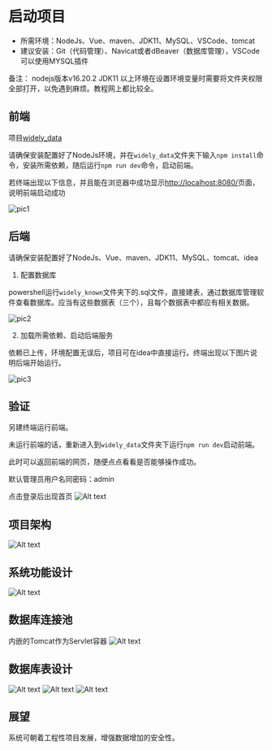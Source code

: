 # 启动项目

- 所需环境：NodeJs、Vue、maven、JDK11、MySQL、VSCode、tomcat
- 建议安装：Git（代码管理）、Navicat或者dBeaver（数据库管理），VSCode可以使用MYSQL插件

备注：
nodejs版本v16.20.2 JDK11
以上环境在设置环境变量时需要将文件夹权限全部打开，以免遇到麻烦。教程网上都比较全。

## 前端

项目[widely_data](https://github.com/TomiokapEace/widely_data)

请确保安装配置好了NodeJs环境，并在`widely_data`文件夹下输入`npm install`命令，安装所需依赖，随后运行`npm run dev`命令，启动前端。

若终端出现以下信息，并且能在浏览器中成功显示[http://localhost:8080/](http://localhost:8000/)页面，说明前端启动成功

![pic1](readme_pic/pic1.jpg)

## 后端

请确保安装配置好了NodeJs、Vue、maven、JDK11、MySQL、tomcat、idea

1. 配置数据库

powershell运行`widely_known`文件夹下的.sql文件，直接建表，通过数据库管理软件查看数据库。应当有这些数据表（三个），且每个数据表中都应有相关数据。

![pic2](readme_pic/pic2.jpg)

2. 加载所需依赖、启动后端服务

依赖已上传，环境配置无误后，项目可在idea中直接运行。终端出现以下图片说明后端开始运行。

![pic3](readme_pic/pic3.jpg)

## 验证

另建终端运行前端。

未运行前端的话，重新进入到`widely_data`文件夹下运行`npm run dev`启动前端。

此时可以返回前端的网页，随便点点看看是否能够操作成功。

默认管理员用户名同密码：admin

点击登录后出现首页
![Alt text](readme_pic/%E9%A6%96%E9%A1%B5.jpg)

## 项目架构

![Alt text](readme_pic/%E6%9E%B6%E6%9E%84%E5%9B%BE.jpg)

## 系统功能设计

![Alt text](readme_pic/%E7%B3%BB%E7%BB%9F%E5%8A%9F%E8%83%BD%E8%AE%BE%E8%AE%A1.jpg)

## 数据库连接池

内嵌的Tomcat作为Servlet容器
![Alt text](readme_pic/%E6%95%B0%E6%8D%AE%E5%BA%93%E8%BF%9E%E6%8E%A5%E6%B1%A0.jpg)

## 数据库表设计

![Alt text](readme_pic/%E8%A1%A8%E6%A0%BC%E7%9A%84%E7%89%A9%E7%90%86%E8%AE%BE%E8%AE%A11.jpg)
![Alt text](readme_pic/%E8%A1%A8%E6%A0%BC%E7%9A%84%E7%89%A9%E7%90%86%E8%AE%BE%E8%AE%A12.jpg)
![Alt text](readme_pic/%E8%A1%A8%E6%A0%BC%E7%9A%84%E7%89%A9%E7%90%86%E8%AE%BE%E8%AE%A13.jpg)

## 展望

系统可朝着工程性项目发展，增强数据增加的安全性。
